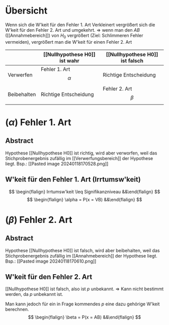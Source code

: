 
Übersicht
===
Wenn sich die W'keit für den Fehler 1. Art Verkleinert vergrößert sich die W'keit für den Fehler 2. Art und umgekehrt.
$\Rightarrow$ wenn man den $AB$ ([[Annahmebereich]]) von $H_0$ vergrößert (Ziel: Schlimmeren Fehler vermeiden), vergrößert man die W'keit für einen Fehler 2. Art

|  | [[Nullhypothese H0]] ist wahr | [[Nullhypothese H0]] ist falsch |
| ---- | ---- | ---- |
| Verwerfen | Fehler 1. Art $$\alpha$$ | Richtige Entscheidung |
| Beibehalten | Richtige Entscheidung | Fehler 2. Art $$\beta$$ |


($\alpha$) Fehler 1. Art
===
Abstract
---
Hypothese [[Nullhypothese H0]] ist richtig, wird aber verworfen, weil das Stichprobenergebnis zufällig im [[Verwerfungsbereich]] der Hypothese liegt.
Bsp.: [[Pasted image 20240118170528.png]]

W'keit für den Fehler 1. Art (Irrtumsw'keit)
---
$$
\begin{flalign}
Irrtumsw'keit \leq Signifikanzniveau
&&\end{flalign}
$$
$$
\begin{flalign}
\alpha = P(x = VB)
&&\end{flalign}
$$


($\beta$) Fehler 2. Art
===
Abstract
---
Hypothese [[Nullhypothese H0]] ist falsch, wird aber beibehalten, weil das Stichprobenergebnis zufällig im [[Annahmebereich]] der Hypothese liegt.
Bsp.: [[Pasted image 20240118170610.png]]


W'keit für den Fehler 2. Art 
---
[[Nullhypothese H0]] ist falsch, also ist $p$ unbekannt. 
$\Rightarrow$ Kann nicht bestimmt werden, da $p$ unbekannt ist. 

Man kann jedoch für ein in Frage kommendes $p$ eine dazu gehörige W'keit berechnen.
$$
\begin{flalign}
\beta = P(x = AB)
&&\end{flalign}
$$